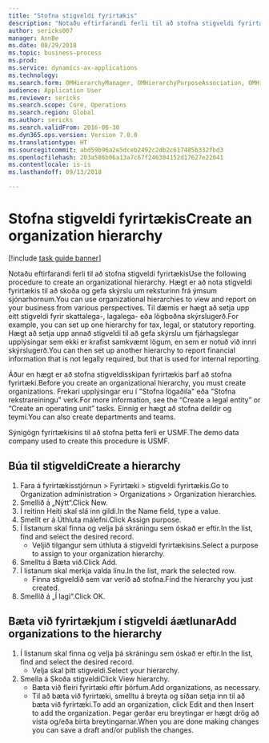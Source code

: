 ```yaml
--- 
title: "Stofna stigveldi fyrirtækis"
description: "Notaðu eftirfarandi ferli til að stofna stigveldi fyrirtækis"
author: sericks007
manager: AnnBe
ms.date: 08/29/2018
ms.topic: business-process
ms.prod: 
ms.service: dynamics-ax-applications
ms.technology: 
ms.search.form: OMHierarchyManager, OMHierarchyPurposeAssociation, OMHierarchySelection, HierarchyDesigner
audience: Application User
ms.reviewer: sericks
ms.search.scope: Core, Operations
ms.search.region: Global
ms.author: sericks
ms.search.validFrom: 2016-06-30
ms.dyn365.ops.version: Version 7.0.0
ms.translationtype: HT
ms.sourcegitcommit: abd59b96a2e5dceb2492c2db2c617485b332fbd3
ms.openlocfilehash: 203a586b06a13a7c67f246384152d17627e22041
ms.contentlocale: is-is
ms.lasthandoff: 09/13/2018

---
```

# <a name="create-an-organization-hierarchy"></a><span data-ttu-id="3506d-103">Stofna stigveldi fyrirtækis</span><span class="sxs-lookup"><span data-stu-id="3506d-103">Create an organization hierarchy</span></span>

[!include [task guide banner](../../includes/task-guide-banner.md)]

<span data-ttu-id="3506d-104">Notaðu eftirfarandi ferli til að stofna stigveldi fyrirtækis</span><span class="sxs-lookup"><span data-stu-id="3506d-104">Use the following procedure to create an organizational hierarchy.</span></span> <span data-ttu-id="3506d-105">Hægt er að nota stigveldi fyrirtækis til að skoða og gefa skýrslu um reksturinn frá ýmsum sjónarhornum.</span><span class="sxs-lookup"><span data-stu-id="3506d-105">You can use organizational hierarchies to view and report on your business from various perspectives.</span></span> <span data-ttu-id="3506d-106">Til dæmis er hægt að setja upp eitt stigveldi fyrir skattalega-, lagalega- eða lögboðna skýrslugerð.</span><span class="sxs-lookup"><span data-stu-id="3506d-106">For example, you can set up one hierarchy for tax, legal, or statutory reporting.</span></span> <span data-ttu-id="3506d-107">Hægt að setja upp annað stigveldi til að gefa skýrslu um fjárhagslegar upplýsingar sem ekki er krafist samkvæmt lögum, en sem er notuð við innri skýrslugerð.</span><span class="sxs-lookup"><span data-stu-id="3506d-107">You can then set up another hierarchy to report financial information that is not legally required, but that is used for internal reporting.</span></span> 



<span data-ttu-id="3506d-108">Áður en hægt er að stofna stigveldisskipan fyrirtækis þarf að stofna fyrirtæki.</span><span class="sxs-lookup"><span data-stu-id="3506d-108">Before you create an organizational hierarchy, you must create organizations.</span></span> <span data-ttu-id="3506d-109">Frekari upplýsingar eru í "Stofna lögaðila" eða "Stofna rekstrareiningu" verk.</span><span class="sxs-lookup"><span data-stu-id="3506d-109">For more information, see the “Create a legal entity” or “Create an operating unit” tasks.</span></span> <span data-ttu-id="3506d-110">Einnig er hægt að stofna deildir og teymi.</span><span class="sxs-lookup"><span data-stu-id="3506d-110">You can also create departments and teams.</span></span> 



<span data-ttu-id="3506d-111">Sýnigögn fyrirtækisins til að stofna þetta ferli er USMF.</span><span class="sxs-lookup"><span data-stu-id="3506d-111">The demo data company used to create this procedure is USMF.</span></span>


## <a name="create-a-hierarchy"></a><span data-ttu-id="3506d-112">Búa til stigveldi</span><span class="sxs-lookup"><span data-stu-id="3506d-112">Create a hierarchy</span></span>
1. <span data-ttu-id="3506d-113">Fara á fyrirtækisstjórnun > Fyrirtæki > stigveldi fyrirtækis.</span><span class="sxs-lookup"><span data-stu-id="3506d-113">Go to Organization administration > Organizations > Organization hierarchies.</span></span>
2. <span data-ttu-id="3506d-114">Smellið á „Nýtt“.</span><span class="sxs-lookup"><span data-stu-id="3506d-114">Click New.</span></span>
3. <span data-ttu-id="3506d-115">Í reitinn Heiti skal slá inn gildi.</span><span class="sxs-lookup"><span data-stu-id="3506d-115">In the Name field, type a value.</span></span>
4. <span data-ttu-id="3506d-116">Smellt er á Úthluta málefni.</span><span class="sxs-lookup"><span data-stu-id="3506d-116">Click Assign purpose.</span></span>
5. <span data-ttu-id="3506d-117">Í listanum skal finna og velja þá skráningu sem óskað er eftir.</span><span class="sxs-lookup"><span data-stu-id="3506d-117">In the list, find and select the desired record.</span></span>
    * <span data-ttu-id="3506d-118">Veljið tilgangur sem úthluta á stigveldi fyrirtækisins.</span><span class="sxs-lookup"><span data-stu-id="3506d-118">Select a purpose to assign to your organization hierarchy.</span></span>  
6. <span data-ttu-id="3506d-119">Smelltu á Bæta við.</span><span class="sxs-lookup"><span data-stu-id="3506d-119">Click Add.</span></span>
7. <span data-ttu-id="3506d-120">Í listanum skal merkja valda línu.</span><span class="sxs-lookup"><span data-stu-id="3506d-120">In the list, mark the selected row.</span></span>
    * <span data-ttu-id="3506d-121">Finna stigveldið sem var verið að stofna.</span><span class="sxs-lookup"><span data-stu-id="3506d-121">Find the hierarchy you just created.</span></span>  
8. <span data-ttu-id="3506d-122">Smellið á „Í lagi“.</span><span class="sxs-lookup"><span data-stu-id="3506d-122">Click OK.</span></span>

## <a name="add-organizations-to-the-hierarchy"></a><span data-ttu-id="3506d-123">Bæta við fyrirtækjum í stigveldi áætlunar</span><span class="sxs-lookup"><span data-stu-id="3506d-123">Add organizations to the hierarchy</span></span>
1. <span data-ttu-id="3506d-124">Í listanum skal finna og velja þá skráningu sem óskað er eftir.</span><span class="sxs-lookup"><span data-stu-id="3506d-124">In the list, find and select the desired record.</span></span>
    * <span data-ttu-id="3506d-125">Velja skal þitt stigveldi.</span><span class="sxs-lookup"><span data-stu-id="3506d-125">Select your hierarchy.</span></span>  
2. <span data-ttu-id="3506d-126">Smella á Skoða stigveldi</span><span class="sxs-lookup"><span data-stu-id="3506d-126">Click View hierarchy.</span></span>
    * <span data-ttu-id="3506d-127">Bæta við fleiri fyrirtæki eftir þörfum.</span><span class="sxs-lookup"><span data-stu-id="3506d-127">Add organizations, as necessary.</span></span>  
    * <span data-ttu-id="3506d-128">Til að bæta við fyrirtæki, smelltu á breyta og síðan setja inn til að bæta við fyrirtæki.</span><span class="sxs-lookup"><span data-stu-id="3506d-128">To add an organization, click Edit and then Insert to add the organization.</span></span>     <span data-ttu-id="3506d-129">Þegar gerðar eru breytingar er hægt drög að vista og/eða birta breytingarnar.</span><span class="sxs-lookup"><span data-stu-id="3506d-129">When you are done making changes you can save a draft and/or publish the changes.</span></span>  


